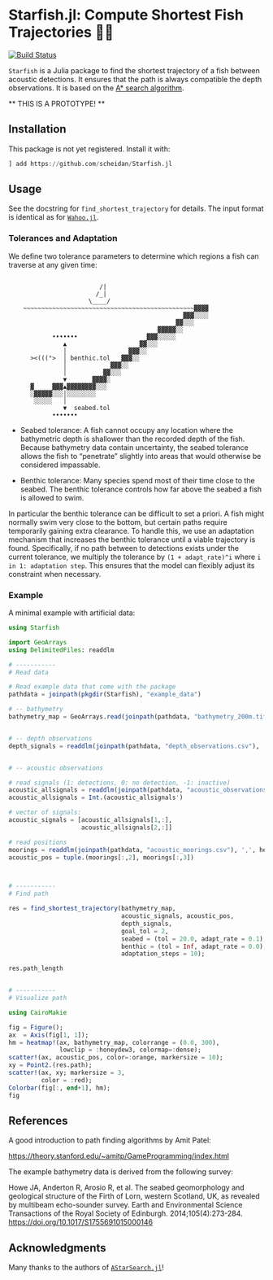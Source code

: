 # Starfish.jl: Compute Shortest Fish Trajectories 🌟🐠

[![Build Status](https://github.com/scheidan/Starfish.jl/actions/workflows/CI.yml/badge.svg?branch=main)](https://github.com/scheidan/Starfish.jl/actions/workflows/CI.yml?query=branch%3Amain)


`Starfish` is a Julia package to find the shortest trajectory of a
fish between acoustic detections. It ensures that the path is always
compatible the depth observations. It is based on the [A* search
algorithm](https://en.wikipedia.org/wiki/A*_search_algorithm).

** THIS IS A PROTOTYPE! **

## Installation

This package is not yet registered. Install it with:
```julia
] add https://github.com/scheidan/Starfish.jl
```

## Usage

See the docstring for `find_shortest_trajectory` for details. The input format is
identical as for [`Wahoo.jl`](https://github.com/scheidan/Wahoo.jl).

### Tolerances and Adaptation

We define two tolerance parameters to determine which regions a fish
can traverse at any given time:

```

                         /|
                        /_|
                      \____/
    ~~~~~~~~~~~~~~~~~~~~~~~~~~~~~~~~~~~~~~~~~~~~~~~▓▓▓▓
                                                ▓▓▓░░░░
                                              ▓▓░░░
                                         ▓▓▓▓▓░░
            •••••••                   ▓▓▓░░░░░
               ▲                    ▓▓░░░
               │                 ▓▓▓░░
      ><(((°>  │ benthic.tol   ▓▓▓░░
               │            ▓▓▓░░
               │          ▓▓░░░
               ▼       ▓▓▓▓░
      ▓     ▓▓▓▲▓▓▓▓▓▓▓▓░░░
      ░▓▓▓▓▓░░░│░░░░░░░░
       ░░░░░   │
               ▼  seabed.tol
            •••••••
```

- Seabed tolerance: A fish cannot occupy any location where the
  bathymetric depth is shallower than the recorded depth of the
  fish. Because bathymetry data contain uncertainty, the seabed
  tolerance allows the fish to “penetrate” slightly into areas that
  would otherwise be considered impassable.

- Benthic tolerance: Many species spend most of their time close to
  the seabed. The benthic tolerance controls how far above the seabed
  a fish is allowed to swim.


In particular the benthic tolerance can be difficult to set a
priori. A fish might normally swim very close to the bottom, but
certain paths require temporarily gaining extra clearance. To handle
this, we use an adaptation mechanism that increases the benthic
tolerance until a viable trajectory is found. Specifically, if no path
between to detections exists under the current tolerance, we multiply
the tolerance by `(1 + adapt_rate)^i` where `i in 1: adaptation
step`. This ensures that the model can flexibly adjust its constraint
when necessary.



### Example

A minimal example with artificial data:

```julia
using Starfish

import GeoArrays
using DelimitedFiles: readdlm

# -----------
# Read data

# Read example data that come with the package
pathdata = joinpath(pkgdir(Starfish), "example_data")

# -- bathymetry
bathymetry_map = GeoArrays.read(joinpath(pathdata, "bathymetry_200m.tif"))


# -- depth observations
depth_signals = readdlm(joinpath(pathdata, "depth_observations.csv"), ',', header=true)[1][:,2]


# -- acoustic observations

# read signals (1: detections, 0: no detection, -1: inactive)
acoustic_allsignals = readdlm(joinpath(pathdata, "acoustic_observations.csv"), ',', header=true)[1][:,2:3]
acoustic_allsignals = Int.(acoustic_allsignals')

# vector of signals:
acoustic_signals = [acoustic_allsignals[1,:],
                    acoustic_allsignals[2,:]]

# read positions
moorings = readdlm(joinpath(pathdata, "acoustic_moorings.csv"), ',', header=true)[1]
acoustic_pos = tuple.(moorings[:,2], moorings[:,3])



# -----------
# Find path

res = find_shortest_trajectory(bathymetry_map,
                               acoustic_signals, acoustic_pos,
                               depth_signals,
                               goal_tol = 2,
                               seabed = (tol = 20.0, adapt_rate = 0.1),
                               benthic = (tol = Inf, adapt_rate = 0.0),
                               adaptation_steps = 10);

res.path_length


# -----------
# Visualize path

using CairoMakie

fig = Figure();
ax  = Axis(fig[1, 1]);
hm = heatmap!(ax, bathymetry_map, colorrange = (0.0, 300),
              lowclip = :honeydew3, colormap=:dense);
scatter!(ax, acoustic_pos, color=:orange, markersize = 10);
xy = Point2.(res.path);
scatter!(ax, xy; markersize = 3,
         color = :red);
Colorbar(fig[:, end+1], hm);
fig
```


## References

A good introduction to path finding algorithms by Amit Patel:

https://theory.stanford.edu/~amitp/GameProgramming/index.html


The example bathymetry data is derived from the following survey:

Howe JA, Anderton R, Arosio R, et al. The seabed geomorphology and
geological structure of the Firth of Lorn, western Scotland, UK, as
revealed by multibeam echo-sounder survey. Earth and Environmental
Science Transactions of the Royal Society of
Edinburgh. 2014;105(4):273-284. https://doi.org/10.1017/S1755691015000146



## Acknowledgments

Many thanks to the authors of [`AStarSearch.jl`](https://github.com/PaoloSarti/AStarSearch.jl)!
